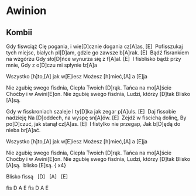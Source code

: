# Awinion
## Kombii


Gdy fiswciąż Cię pogania,
i wie[D]cznie dogania cz[A]as, [E] 
Pofisszukaj tych miejsc, białych pl[D]am,
gdzie go zawsze b[A]rak. [E] 
Bądź fisrankiem na wzgórzu
Gdy sło[D]ńce wynurza się z f[A]al. [E] 
I fisblisko bądź przy mnie,
Gdy z o[D]czu mi spłynie łz[A]a

Wszystko [h]to,[A] jak w[E]iesz
Możesz [h]mieć,[A] a [E]ja


Nie zgubię swego fisdnia,
Ciepła Twoich [D]rąk.
Tańca na mo[A]ście
Choćby i w Awini[E]on.
Nie zgubię swego fisdnia,
Ludzi, którzy [D]tak
Blisko [A]są.


Gdy w fisskroniach szaleje
I ty[D]ka jak zegar p[A]uls. [E] 
Daj fissobie nadzieję
Na [D]oddech, na wyspę sn[A]ów. [E] 
Zejdź w fiscichą dolinę,
By po[D]czuć, jak stanął cz[A]as. [E] 
I fistylko nie przegap,
Jak b[D]ędą do nieba br[A]ać.

Wszystko [h]to,[A] jak w[E]iesz
Możesz [h]mieć,[A] a [E]ja


Nie zgubię swego fisdnia,
Ciepła Twoich [D]rąk.
Tańca na mo[A]ście
Choćby i w Awini[E]on.
Nie zgubię swego fisdnia,
Ludzi, którzy [D]tak
Blisko [A]są.  blisko [E]są. { x4}

Blisko fissą   [D]   [A]   [E] 

fis D A E
fis D A E

